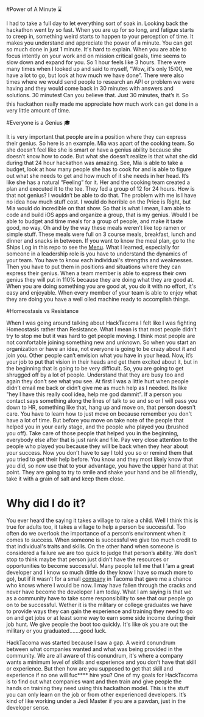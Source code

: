 #Power of A Minute :hourglass:

I had to take a full day to let everything sort of soak in. Looking back the hackathon went by so fast. When you are up for so long, and fatigue starts to creep in, something weird starts to happen to your perception of time. It makes you understand and appreciate the power of a minute. You can get so much done in just 1 minute. It's hard to explain. When you are able to focus intently on your work and on mission critical goals, time seems to slow down and expand for you. So 1 hour feels like 3 hours. There were many times when I looked up and said to myself, “Wow, it's only 15:00, we have a lot to go, but look at how much we have done”. There were also times where we would send people to research an API or problem we were having and they would come back in 30 minutes with answers and solutions. 30 minutes:exclamation: Can you believe that. Just 30 minutes, that’s it. So this hackathon really made me appreciate how much work can get done in a very little amount of time.

#Everyone is a Genius :mortar_board:

It is very important that people are in a position where they can express their genius. So here is an example. Mia was apart of the cooking team. So she doesn’t feel like she is smart or have a genius ability because she doesn’t know how to code. But what she doesn't realize is that what she did during that 24 hour hackathon was amazing. See, Mia is able to take a budget, look at how many people she has to cook for and is able to figure out what she needs to get and how much of it she needs in her head. It’s like she has a natural “Feeling” for it. Her and the cooking team created a plan and executed it to the tee. They fed a group of 12 for 24 hours. How is that not genius? I wouldn’t be able to do that. The problem with me is I have no idea how much stuff cost. I would do horrible on the Price is Right, but Mia would do incredible on that show. So that is what I mean, I am able to code and build iOS apps and organize a group, that is my genius. Would I be able to budget and time meals for a group of people, and make it taste good, no way. Oh and by the way these meals weren’t like top ramen or simple stuff. These meals were full on 3 course meals, breakfast, lunch and dinner and snacks in between. If you want to know the meal plan, go to the Ships Log in this repo to see the [Menu](https://github.com/HackTacoma/Ships-Log/blob/master/Hackathon_1/Menu.md). What I learned, especially for someone in a leadership role is you have to understand the dynamics of your team. You have to know each individual's strengths and weaknesses. Then you have to put them in positions and situations where they can express their genius. When a team member is able to express their own genius they will put in 110% because they are doing what they are good at. When you are doing something you are good at, you do it with no effort, it's easy and enjoyable. When every member of your team is able to enjoy what they are doing you have a well oiled machine ready to accomplish things.   

#Homeostasis vs Resistance

When I was going around talking about HackTacoma I felt like I was fighting Homeostasis rather than Resistance. What I mean is that most people didn’t try to stop me but it was hard to get people moving. I think most people are not comfortable joining something new and unknown. So when you start an organization or have an idea, not everyone is going to be crazy about it and join you. Other people can’t envision what you have in your head. Now, it’s your job to put that vision in their heads and get them excited about it, but in the beginning that is going to be very difficult. So, you are going to get shrugged off by a lot of people. Understand that they are busy too and again they don’t see what you see. At first I was a little hurt when people didn’t email me back or didn’t give me as much help as I needed. Its like "hey I have this really cool idea, help me god dammit". If a person you contact says something along the lines of talk to so and so or I will pass you down to HR, something like that, hang up and move on, that person doesn't care. You have to learn how to just move on because remember you don't have a lot of time. But before you move on take note of the people that helped you in your early stage, and the people who played you (brushed you off). Take care of those people that helped you in the beginning, everybody else after that is just rank and file. Pay very close attention to the people who played you because they will be back when they hear about your success. Now you don’t have to say I told you so or remind them that you tried to get their help before. You know and they most likely know that you did, so now use that to your advantage, you have the upper hand at that point. They are going to try to smile and shake your hand and be all friendly, take it with a grain of salt and keep them close.    

# Why did I do it?

You ever heard the saying it takes a village to raise a child. Well I think this is true for adults too, it takes a village to help a person be successful. Too often do we overlook the importance of a person’s environment when it comes to success. When someone is successful we give too much credit to that individual's traits and skills. On the other hand when someone is considered a failure we are too quick to judge that person’s ability. We don’t stop to think maybe that person just didn’t have the resources or opportunities to become successful. Many people tell me that I ‘am a great developer and I know so much (little do they know I have so much more to go), but if it wasn’t for a small [company](http://www.hipstercreative.com) in Tacoma that gave me a chance who knows where I would be now. I may have fallen through the cracks and never have become the developer I am today. What I am saying is that we as a community have to take some responsibility to see that our people go on to be successful. Wether it is the military or college graduates we have to provide ways they can gain the experience and training they need to go on and get jobs or at least some way to earn some side income during their job hunt. We give people the boot too quickly. It's like ok you are out the military or you graduated…....good luck.

HackTacoma was started because I saw a gap. A weird conundrum between what companies wanted and what was being provided in the community. We are all aware of this conundrum, it's where a company wants a minimum level of skills and experience and you don’t have that skill or experience. But then how are you supposed to get that skill and experience if no one will fuc**** hire you? One of my goals for HackTacoma is to find out what companies want and then train and give people the hands on training they need using this hackathon model. This is the stuff you can only learn on the job or from other experienced developers. It’s kind of like working under a Jedi Master if you are a pawdan, just in the developer sense.  

